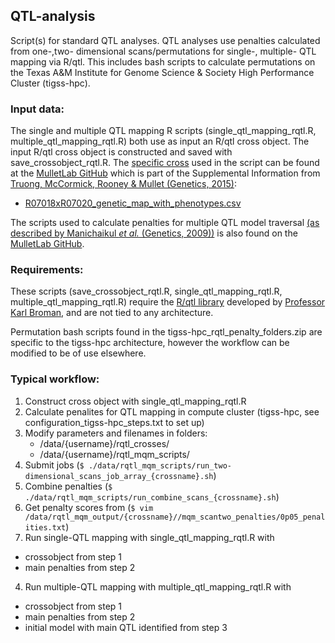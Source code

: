 ## QTL-analysis
Script(s) for standard QTL analyses. QTL analyses use penalties calculated from one-,two- dimensional scans/permutations for single-, multiple- QTL mapping via R/qtl. This includes bash scripts to calculate permutations on the Texas A&M Institute for Genome Science & Society High Performance Cluster (tigss-hpc). 

### Input data:
The single and multiple QTL mapping R scripts (single\_qtl\_mapping\_rqtl.R, multiple\_qtl\_mapping\_rqtl.R) both use as input an R/qtl cross object. The input R/qtl cross object is constructed and saved with save\_crossobject\_rqtl.R. The [specific cross](https://github.com/MulletLab/leafangle_supplement/blob/master/h2_and_qtl/R07018_x_R07020/R07018xR07020_genetic_map_with_phenotypes.csv) used in the script can be found at the [MulletLab GitHub](https://github.com/MulletLab/leafangle_supplement) which is part of the Supplemental Information from [Truong, McCormick, Rooney & Mullet (Genetics, 2015)](http://www.genetics.org/content/201/3/1229):
* [R07018xR07020_genetic_map_with_phenotypes.csv](https://github.com/MulletLab/leafangle_supplement/blob/master/h2_and_qtl/R07018_x_R07020/R07018xR07020_genetic_map_with_phenotypes.csv)

The scripts used to calculate penalties for multiple QTL model traversal [(as described by Manichaikul _et al._ (Genetics, 2009))](http://www.genetics.org/content/181/3/1077) is also found on the [MulletLab GitHub](https://github.com/MulletLab/leafangle_supplement).

### Requirements:
These scripts (save\_crossobject\_rqtl.R, single\_qtl\_mapping\_rqtl.R, multiple\_qtl\_mapping\_rqtl.R) require the [R/qtl library](http://rqtl.org/) developed by [Professor Karl Broman](http://kbroman.org/), and are not tied to any architecture.

Permutation bash scripts found in the tigss-hpc\_rqtl\_penalty\_folders.zip are specific to the tigss-hpc architecture, however the workflow can be modified to be of use elsewhere.

### Typical workflow:
1. Construct cross object with single\_qtl\_mapping\_rqtl.R
2. Calculate penalites for QTL mapping in compute cluster (tigss-hpc, see configuration\_tigss-hpc\_steps.txt to set up)
 1. Modify parameters and filenames in folders:
    * /data/{username}/rqtl\_crosses/
    * /data/{username}/rqtl\_mqm\_scripts/
 2. Submit jobs (`$ ./data/rqtl_mqm_scripts/run_two-dimensional_scans_job_array_{crossname}.sh`)
 3. Combine penalties (`$ ./data/rqtl_mqm_scripts/run_combine_scans_{crossname}.sh`)
 4. Get penalty scores from (`$ vim /data/rqtl_mqm_output/{crossname}//mqm_scantwo_penalties/0p05_penalities.txt`)
3. Run single-QTL mapping with single\_qtl\_mapping\_rqtl.R with 
 * crossobject from step 1 
 * main penalties from step 2
4. Run multiple-QTL mapping with multiple\_qtl\_mapping\_rqtl.R with
 * crossobject from step 1 
 * main penalties from step 2
 * initial model with main QTL identified from step 3
 
